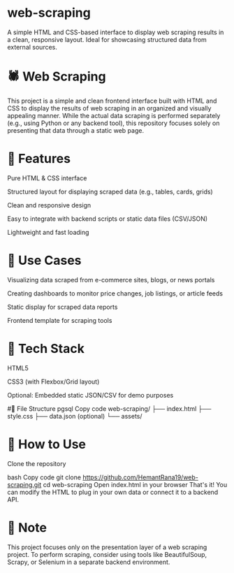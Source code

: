 # web-scraping
A simple HTML and CSS-based interface to display web scraping results in a clean, responsive layout. Ideal for showcasing structured data from external sources.

# 🕷️ Web Scraping
This project is a simple and clean frontend interface built with HTML and CSS to display the results of web scraping in an organized and visually appealing manner. While the actual data scraping is performed separately (e.g., using Python or any backend tool), this repository focuses solely on presenting that data through a static web page.

# 📌 Features
Pure HTML & CSS interface

Structured layout for displaying scraped data (e.g., tables, cards, grids)

Clean and responsive design

Easy to integrate with backend scripts or static data files (CSV/JSON)

Lightweight and fast loading

# 📂 Use Cases
Visualizing data scraped from e-commerce sites, blogs, or news portals

Creating dashboards to monitor price changes, job listings, or article feeds

Static display for scraped data reports

Frontend template for scraping tools

# 🧰 Tech Stack
HTML5

CSS3 (with Flexbox/Grid layout)

Optional: Embedded static JSON/CSV for demo purposes

#📁 File Structure
pgsql
Copy code
web-scraping/
├── index.html
├── style.css
├── data.json (optional)
└── assets/

# 🚀 How to Use
Clone the repository

bash
Copy code
git clone https://github.com/HemantRana19/web-scraping.git
cd web-scraping
Open index.html in your browser
That's it! You can modify the HTML to plug in your own data or connect it to a backend API.

# 🎯 Note
This project focuses only on the presentation layer of a web scraping project. To perform scraping, consider using tools like BeautifulSoup, Scrapy, or Selenium in a separate backend environment.
